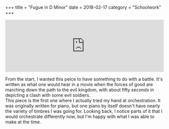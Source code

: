 +++
title = "Fugue in D Minor"
date = 2018-02-17
category = "Schoolwork"
+++

<iframe width="100%" height="166" scrolling="no" frameborder="no" allow="autoplay" src="https://w.soundcloud.com/player/?url=https%3A//api.soundcloud.com/tracks/308790842&amp;color=%2340c4ff&amp;auto_play=false&amp;hide_related=false&amp;show_comments=true&amp;show_user=true&amp;show_reposts=false&amp;show_teaser=true"></iframe>

From the start, I wanted this peice to have something to do with a battle.  It's written as what one would hear in a movie when the forces of good are marching down the path to the evil kingdom, with about fifty seconds in depicting a clash with some evil soldiers.  
This piece is the first one where I actually tried my hand at orchestration.  It was originally written for piano, but one piano by itself doesn't have nearly the variety of timbres I was going for.  Looking back, I notice parts of it that I would orchestrate differently now, but I'm happy with what I was able to make at the time.